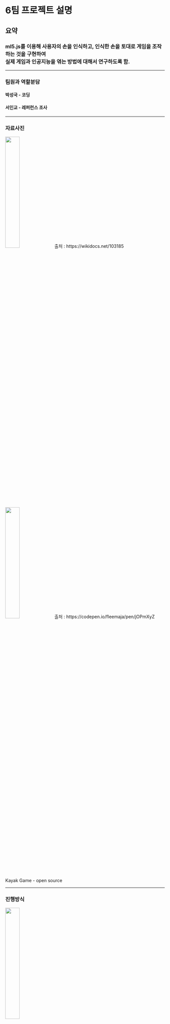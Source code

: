 # 6팀 프로젝트 설명

<h2>요약</h2> 
<h3>ml5.js를 이용해 사용자의 손을 인식하고, 인식한 손을 토대로 게임을 조작하는 것을 
  구현하여<br>실제 게임과 인공지능을 엮는 방법에 대해서 연구하도록 함.</h3>
<hr>
<h3>팀원과 역할분담</h3>
<h4>박성국 - 코딩</h4>
<h4>서인교 - 레퍼런스 조사</h4>
<hr>

<h3>자료사진</h3>
<img width=30% src="https://user-images.githubusercontent.com/62496275/168753609-2f58c172-4020-4f26-a992-3d1ef8a309d3.png">
출처 : https://wikidocs.net/103185
<img width=30% src="https://user-images.githubusercontent.com/62496275/168754324-31133957-8f0f-4035-8883-66ac04319b69.PNG">
출처 : https://codepen.io/fleemaja/pen/jOPmXyZ Kayak Game - open source
<hr>
<h3>진행방식</h3>
<img width=30% src="https://user-images.githubusercontent.com/62496275/168756663-7e0fb6fa-7c13-4a67-ac74-7aef1782efce.png">
<h4>먼저 웹캠과 같은 기기를 이용하여 영상을 불러오고, ml5.js를 이용해서 </h4>
